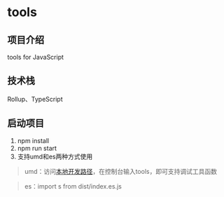 # tools

## 项目介绍

tools for JavaScript

## 技术栈

Rollup、TypeScript

## 启动项目

1. npm install
2. npm run start
3. 支持umd和es两种方式使用 
> umd：访问[本地开发路径](demo.html)，在控制台输入tools，即可支持调试工具函数

> es：import s from dist/index.es.js


